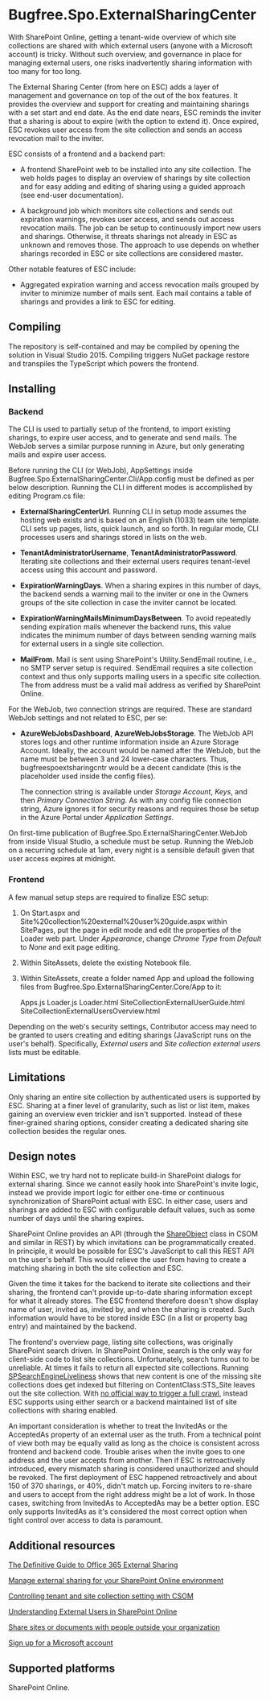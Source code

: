 # Bugfree.Spo.ExternalSharingCenter

With SharePoint Online, getting a tenant-wide overview of which site
collections are shared with which external users (anyone with a
Microsoft account) is tricky. Without such overview, and governance in
place for managing external users, one risks inadvertently sharing
information with too many for too long.

The External Sharing Center (from here on ESC) adds a layer of
management and governance on top of the out of the box features. It
provides the overview and support for creating and maintaining
sharings with a set start and end date. As the end date nears, ESC
reminds the inviter that a sharing is about to expire (with the option
to extend it). Once expired, ESC revokes user access from the site
collection and sends an access revocation mail to the inviter.

ESC consists of a frontend and a backend part:

  - A frontend SharePoint web to be installed into any site
    collection. The web holds pages to display an overview of sharings
    by site collection and for easy adding and editing of sharing
    using a guided approach (see end-user documentation).

  - A background job which monitors site collections and sends out
    expiration warnings, revokes user access, and sends out access
    revocation mails. The job can be setup to continuously import new
    users and sharings. Otherwise, it threats sharings not already in
    ESC as unknown and removes those. The approach to use depends on
    whether sharings recorded in ESC or site collections are
    considered master.

Other notable features of ESC include:

  - Aggregated expiration warning and access revocation mails grouped
    by inviter to minimize number of mails sent. Each mail contains a
    table of sharings and provides a link to ESC for editing.

## Compiling

The repository is self-contained and may be compiled by opening the
solution in Visual Studio 2015. Compiling triggers NuGet package
restore and transpiles the TypeScript which powers the frontend.

## Installing

### Backend

The CLI is used to partially setup of the frontend, to import existing
sharings, to expire user access, and to generate and send mails. The
WebJob serves a similar purpose running in Azure, but only generating
mails and expire user access.

Before running the CLI (or WebJob), AppSettings inside
Bugfree.Spo.ExternalSharingCenter.Cli/App.config must be defined as
per below description. Running the CLI in different modes is
accomplished by editing Program.cs file:

  - **ExternalSharingCenterUrl**. Running CLI in setup mode assumes
    the hosting web exists and is based on an English (1033) team site
    template. CLI sets up pages, lists, quick launch, and so forth. In
    regular mode, CLI processes users and sharings stored in lists on
    the web.

  - **TenantAdministratorUsername**, **TenantAdministratorPassword**.
    Iterating site collections and their external users requires
    tenant-level access using this account and password.

  - **ExpirationWarningDays**. When a sharing expires in this number
    of days, the backend sends a warning mail to the inviter or one in
    the Owners groups of the site collection in case the inviter
    cannot be located.

  - **ExpirationWarningMailsMinimumDaysBetween**. To avoid repeatedly
    sending expiration mails whenever the backend runs, this value
    indicates the minimum number of days between sending warning mails
    for external users in a single site collection.

  - **MailFrom**. Mail is sent using SharePoint's Utility.SendEmail
    routine, i.e., no SMTP server setup is required. SendEmail
    requires a site collection context and thus only supports mailing
    users in a specific site collection. The from address must be a
    valid mail address as verified by SharePoint Online.

For the WebJob, two connection strings are required. These are
standard WebJob settings and not related to ESC, per se:

  - **AzureWebJobsDashboard**, **AzureWebJobsStorage**. The WebJob API
    stores logs and other runtime information inside an Azure Storage
    Account. Ideally, the account would be named after the WebJob, but
    the name must be between 3 and 24 lower-case characters. Thus,
    bugfreespoextsharingcntr would be a decent candidate (this is the
    placeholder used inside the config files).

    The connection string is available under *Storage Account*,
    *Keys*, and then *Primary Connection String*. As with any config
    file connection string, Azure ignores it for security reasons and
    requires those be setup in the Azure Portal under *Application
    Settings*.

On first-time publication of Bugfree.Spo.ExternalSharingCenter.WebJob
from inside Visual Studio, a schedule must be setup. Running the
WebJob on a recurring schedule at 1am, every night is a sensible
default given that user access expires at midnight.

### Frontend

A few manual setup steps are required to finalize ESC setup:

  1. On Start.aspx and
     Site%20collection%20external%20user%20guide.aspx within
     SitePages, put the page in edit mode and edit the properties of
     the Loader web part. Under *Appearance*, change *Chrome Type*
     from *Default* to *None* and exit page editing.

  2. Within SiteAssets, delete the existing Notebook file.
  
  3. Within SiteAssets, create a folder named App and upload the
     following files from Bugfree.Spo.ExternalSharingCenter.Core/App
     to it:

        Apps.js
        Loader.js
        Loader.html
        SiteCollectionExternalUserGuide.html
        SiteCollectionExternalUsersOverview.html

Depending on the web's security settings, Contributor access may need
to be granted to users creating and editing sharings (JavaScript runs
on the user's behalf). Specifically, *External users* and *Site
collection external users* lists must be editable.

## Limitations

Only sharing an entire site collection by authenticated users is
supported by ESC. Sharing at a finer level of granularity, such as
list or list item, makes gaining an overview even trickier and isn't
supported. Instead of these finer-grained sharing options, consider
creating a dedicated sharing site collection besides the regular ones.

## Design notes

Within ESC, we try hard not to replicate build-in SharePoint dialogs
for external sharing. Since we cannot easily hook into SharePoint's
invite logic, instead we provide import logic for either one-time or
continuous synchronization of SharePoint actual with ESC. In either
case, users and sharings are added to ESC with configurable default
values, such as some number of days until the sharing expires.

SharePoint Online provides an API (through the
[ShareObject](https://blogs.msdn.microsoft.com/vesku/2015/10/02/external-sharing-api-for-sharepoint-and-onedrive-for-business)
class in CSOM and similar in REST) by which invitations can be
programmatically created. In principle, it would be possible for ESC's
JavaScript to call this REST API on the user's behalf. This would
relieve the user from having to create a matching sharing in both the
site collection and ESC.

Given the time it takes for the backend to iterate site collections
and their sharing, the frontend can't provide up-to-date sharing
information except for what it already stores. The ESC frontend
therefore doesn't show display name of user, invited as, invited by,
and when the sharing is created. Such information would have to be
stored inside ESC (in a list or property bag entry) and maintained by
the backend.

The frontend's overview page, listing site collections, was originally
SharePoint search driven. In SharePoint Online, search is the only way
for client-side code to list site collections. Unfortunately, search
turns out to be unreliable. At times it fails to return all expected
site collections. Running
[SPSearchEngineLiveliness](https://github.com/ronnieholm/SPSearchIndexLiveliness)
shows that new content is one of the missing site collections does get
indexed but filtering on ContentClass:STS_Site leaves out the site
collection. With [no official way to trigger a full
crawl](http://www.techmikael.com/2014/02/how-to-trigger-full-re-index-in.html),
instead ESC supports using either search or a backend maintained list
of site collections with sharing enabled.

An important consideration is whether to treat the InvitedAs or the
AcceptedAs property of an external user as the truth. From a technical
point of view both may be equally valid as long as the choice is
consistent across frontend and backend code. Trouble arises when the
invite goes to one address and the user accepts from another. Then if
ESC is retroactively introduced, every mismatch sharing is considered
unauthorized and should be revoked. The first deployment of ESC
happened retroactively and about 150 of 370 sharings, or 40%, didn't
match up. Forcing inviters to re-share and users to accept from the
right address might be a lot of work. In those cases, switching from
InvitedAs to AcceptedAs may be a better option. ESC only supports
InvitedAs as it's considered the most correct option when tight
control over access to data is paramount.

## Additional resources

[The Definitive Guide to Office 365 External Sharing](http://en.share-gate.com/blog/ultimate-guide-deal-with-office-365-external-sharing)

[Manage external sharing for your SharePoint Online environment](https://support.office.com/en-us/article/Manage-external-sharing-for-your-SharePoint-Online-environment-c8a462eb-0723-4b0b-8d0a-70feafe4be85)

[Controlling tenant and site collection setting with CSOM](https://github.com/OfficeDev/PnP/tree/master/Samples/Core.ExternalSharing#controlling-tenant-and-site-collection-setting-with-csom)

[Understanding External Users in SharePoint Online](https://blogs.technet.microsoft.com/lystavlen/2013/04/14/understanding-external-users-in-sharepoint-online)

[Share sites or documents with people outside your organization](https://support.office.com/en-us/article/Share-sites-or-documents-with-people-outside-your-organization-80e49744-e30f-44db-8d51-16661b1d4232?CTT=5&origin=HA104036809&CorrelationId=df67710b-baa6-466d-958e-783cc8f0f8fd&ui=en-US&rs=en-US&ad=US)

[Sign up for a Microsoft account](http://windows.microsoft.com/en-us/windows-10/sign-up-for-a-microsoft-account)

## Supported platforms

SharePoint Online.
